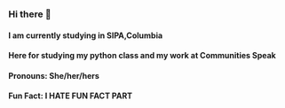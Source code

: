 ### Hi there 👋
#### I am currently studying in SIPA,Columbia
#### Here for studying my python class and my work at Communities Speak
#### Pronouns: She/her/hers
#### Fun Fact: I HATE FUN FACT PART
<!--
**yinuoooooz/yinuoooooz** is a ✨ _special_ ✨ repository because its `README.md` (this file) appears on your GitHub profile.

Here are some ideas to get you started:

- 🔭 I’m currently working on ...
- 🌱 I’m currently learning ...
- 👯 I’m looking to collaborate on ...
- 🤔 I’m looking for help with ...
- 💬 Ask me about ...
- 📫 How to reach me: ...
- 😄 Pronouns: ...
- ⚡ Fun fact: ...
-->
